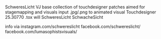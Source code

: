 SchweresLicht VJ base collection of touchdesigner patches aimed for stagemapping and visuals
input .jpg/.png to animated visual
Touchdesigner 25.30770
.tox will 
SchweresLicht
SchwacheSicht

info via instagram.com/schwereslicht
  facebook.com/schwereslicht/
  facebook.com/lumasophistsvisuals/
